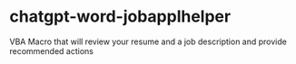 # chatgpt-word-jobapplhelper
VBA Macro that will review your resume and a job description and provide recommended actions
